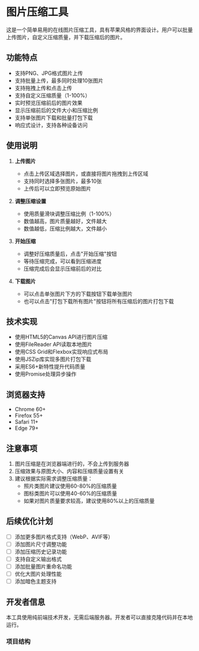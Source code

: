 # 图片压缩工具

这是一个简单易用的在线图片压缩工具，具有苹果风格的界面设计。用户可以批量上传图片，自定义压缩质量，并下载压缩后的图片。

## 功能特点

- 支持PNG、JPG格式图片上传
- 支持批量上传，最多同时处理10张图片
- 支持拖拽上传和点击上传
- 支持自定义压缩质量（1-100%）
- 实时预览压缩前后的图片效果
- 显示压缩前后的文件大小和压缩比例
- 支持单张图片下载和批量打包下载
- 响应式设计，支持各种设备访问

## 使用说明

1. **上传图片**
   - 点击上传区域选择图片，或直接将图片拖拽到上传区域
   - 支持同时选择多张图片，最多10张
   - 上传后可以立即预览原始图片

2. **调整压缩设置**
   - 使用质量滑块调整压缩比例（1-100%）
   - 数值越高，图片质量越好，文件越大
   - 数值越低，压缩比例越大，文件越小

3. **开始压缩**
   - 调整好压缩质量后，点击"开始压缩"按钮
   - 等待压缩完成，可以看到压缩进度
   - 压缩完成后会显示压缩前后的对比

4. **下载图片**
   - 可以点击单张图片下方的下载按钮下载单张图片
   - 也可以点击"打包下载所有图片"按钮将所有压缩后的图片打包下载

## 技术实现

- 使用HTML5的Canvas API进行图片压缩
- 使用FileReader API读取本地图片
- 使用CSS Grid和Flexbox实现响应式布局
- 使用JSZip库实现多图片打包下载
- 采用ES6+新特性提升代码质量
- 使用Promise处理异步操作

## 浏览器支持

- Chrome 60+
- Firefox 55+
- Safari 11+
- Edge 79+

## 注意事项

1. 图片压缩是在浏览器端进行的，不会上传到服务器
2. 压缩效果与原图大小、内容和压缩质量设置有关
3. 建议根据实际需求调整压缩质量：
   - 照片类图片建议使用60-80%的压缩质量
   - 图标类图片可以使用40-60%的压缩质量
   - 如果对图片质量要求较高，建议使用80%以上的压缩质量

## 后续优化计划

- [ ] 添加更多图片格式支持（WebP、AVIF等）
- [ ] 添加图片尺寸调整功能
- [ ] 添加压缩历史记录功能
- [ ] 支持自定义输出格式
- [ ] 添加批量图片重命名功能
- [ ] 优化大图片处理性能
- [ ] 添加暗色主题支持

## 开发者信息

本工具使用纯前端技术开发，无需后端服务器。开发者可以直接克隆代码并在本地运行。

### 项目结构 